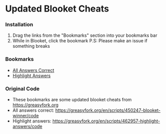# Updated Blooket Cheats

### Installation
1. Drag the links from the "Bookmarks" section into your bookmarks bar
2. While in Blooket, click the bookmark
P.S: Please make an issue if something breaks

### Bookmarks
- [All Answers Correct](/AllAnswersCorrect.js)
- [Highlight Answers](/file.js)

### Original Code
- These bookmarks are some updated blooket cheats from https://greasyfork.org
- All answers correct: https://greasyfork.org/en/scripts/450247-blooket-winner/code
- Highlight answers: https://greasyfork.org/en/scripts/462957-highlight-answers/code
